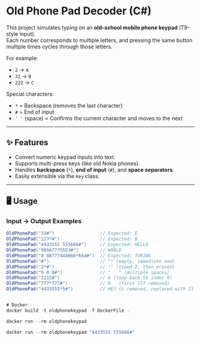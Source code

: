 # Old Phone Pad Decoder (C#)

This project simulates typing on an **old-school mobile phone keypad** (T9-style input).  
Each number corresponds to multiple letters, and pressing the same button multiple times cycles through those letters.

For example:
- `2` → `A`
- `22` → `B`
- `222` → `C`

Special characters:
- `*` = Backspace (removes the last character)
- `#` = End of input
- `' '` (space) = Confirms the current character and moves to the next

---

## ✨ Features
- Convert numeric keypad inputs into text.
- Supports multi-press keys (like old Nokia phones).
- Handles **backspace** (`*`), **end of input** (`#`), and **space separators**.
- Easily extensible via the `Key` class.

---

## 🖥️ Usage

### Input → Output Examples
```csharp
OldPhonePad("33#")                 // Expected: E
OldPhonePad("227*#")               // Expected: B
OldPhonePad("4433555 555666#")     // Expected: HELLO
OldPhonePad("96667775553#")        // WORLD
OldPhonePad("8 88777444666*664#")  // Expected: TURING
OldPhonePad("#")                   // "" (empty, immediate end)
OldPhonePad("2*#")                 // "" (typed 2, then erased)
OldPhonePad("0 0 0#")              // "   " (multiple spaces)
OldPhonePad("2222#")               // A (loop back to index 0)
OldPhonePad("777*777#")            // R   (first 777 removed)
OldPhonePad("4433555*5#")          // HEJ (L removed, replaced with J)


# Docker
docker build -t oldphonekeypad -f DockerFile .

docker run --rm oldphonekeypad

docker run --rm oldphonekeypad "4433555 555666#"
